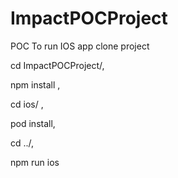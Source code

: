 # ImpactPOCProject
POC
 To run IOS app clone project 
 
 cd ImpactPOCProject/,  
 
 npm install , 
 
 cd ios/ ,
 
 pod install,
 
 cd ../,
 
 npm run ios
 
